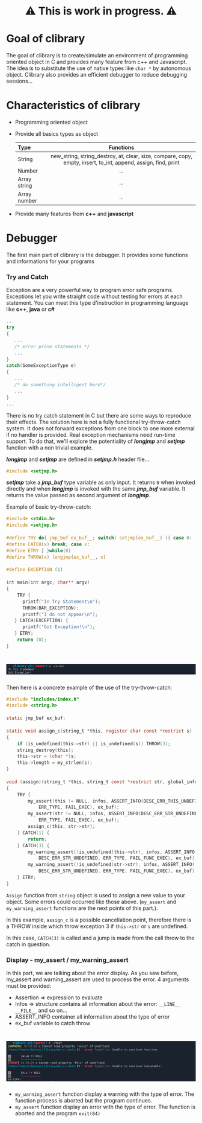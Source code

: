<h1 align="center"><strong>⚠️ This is work in progress. ⚠️</strong></h1>

# Goal of clibrary
The goal of clibrary is to create/simulate an environment of programming oriented object in C and provides many feature from c++ and Javascript.
The idea is to substitute the use of native types like `char *` by autonomous object.
Clibrary also provides an efficient debugger to reduce debugging sessions...

# Characteristics of clibrary

- Programming oriented object
- Provide all basics types as object

    |   Type       |      Functions                 |
    |--------------|:------------------------------:|
    | String       | new_string, string_destroy, at, clear, size, compare, copy, empty, insert, to_int, append, assign, find, print| $1600 |
    | Number       |    ...                         |
    | Array string |    ...                         |
    | Array number |    ...                         |
    
- Provide many features from **c++** and **javascript**

# Debugger

The first main part of clibrary is the debugger. It provides some functions and informations for your programs

### Try and Catch

Exception are a very powerful way to program error safe programs. Exceptions let you write straight code without testing for errors at each statement. You can meet this type d'instruction in programming language like **c++**, **java** or **c#**

```c++
...
try
{
   ...
   /* error prone statements */
   ...
}
catch(SomeExceptionType e)
{
   ...
   /* do something intelligent here*/
   ...
}
...
```
There is no try catch statement in C but there are some ways to reproduce their effects.
The solution here is not a fully functional try-throw-catch system. It does not forward exceptions from one block to one more external if no handler is provided.
Real exception mechanisms need run-time support. To do that, we'll explore the potentiality of ***longjmp*** and ***setjmp*** function with a non trivial example.

***longjmp*** and ***setjmp*** are defined in ***setjmp.h*** header file...
```c
#include <setjmp.h>
```
***setjmp*** take a ***jmp_buf*** type variable as only input. It returns `0` when invoked directly and when ***longjmp*** is invoked with the same ***jmp_buf*** variable. It returns the value passed as second argument of ***longjmp***.

Example of basic try-throw-catch:

```c
#include <stdio.h>
#include <setjmp.h>

#define TRY do{ jmp_buf ex_buf__; switch( setjmp(ex_buf__) ){ case 0:
#define CATCH(x) break; case x:
#define ETRY } }while(0)
#define THROW(x) longjmp(ex_buf__, x)

#define EXCEPTION (1)

int main(int argc, char** argv)
{
    TRY {
      printf("In Try Statement\n");
      THROW(BAR_EXCEPTION);
      printf("I do not appear\n");
   } CATCH(EXCEPTION) {
      printf("Got Exception!\n");
   } ETRY;
    return (0);
}
```

<h1 align="center"><img src="https://github.com/Clement-Muth/clibrary/blob/master/assets/Capture-20210131015639-924x51.png"></h1>

Then here is a concrete example of the use of the try-throw-catch:

```c
#include "includes/index.h"
#include <string.h>

static jmp_buf ex_buf;

static void assign_c(string_t *this, register char const *restrict s)
{
    if (is_undefined(this->str) || is_undefined(s)) THROW(3);
    string_destroy(this);
    this->str = (char *)s;
    this->length = my_strlen(s);
}

void (assign)(string_t *this, string_t const *restrict str, global_info_t infos)
{
    TRY {
        my_assert(this != NULL, infos, ASSERT_INFO(DESC_ERR_THIS_UNDEFINED,
            ERR_TYPE, FAIL_EXEC), ex_buf);
        my_assert(str != NULL, infos, ASSERT_INFO(DESC_ERR_STR_UNDEFINED,
            ERR_TYPE, FAIL_EXEC), ex_buf);
        assign_c(this, str->str);
    } CATCH(1) {
        return;
    } CATCH(3) {
        my_warning_assert(!is_undefined(this->str), infos, ASSERT_INFO(
            DESC_ERR_STR_UNDEFINED, ERR_TYPE, FAIL_FUNC_EXEC), ex_buf);
        my_warning_assert(!is_undefined(str->str), infos, ASSERT_INFO(
            DESC_ERR_STR_UNDEFINED, ERR_TYPE, FAIL_FUNC_EXEC), ex_buf);
    } ETRY;
}
```

`Assign` function from `string` object is used to assign a new value to your object. Some errors could occurred like those above. (`my_assert` and `my_warning_assert` functions are the next points of this part.).

In this example, `assign_c` is a possible cancellation point, therefore there is a THROW inside which throw exception 3 if `this->str` or `s` are undefined.

In this case, `CATCH(3)` is called and a jump is made from the call throw to the catch in question.

### Display - my_assert / my_warning_assert

In this part, we are talking about the error display.
As you saw before, my_assert and warning_assert are used to process the error. 4 arguments must be provided:
- Assertion => expression to evaluate
- Infos => structure contains all information about the error: `__LINE__` `__FILE__` and so on...
- ASSERT_INFO container all information about the type of error
- ex_buf variable to catch throw

<h1 align="center"><img src="https://github.com/Clement-Muth/clibrary/blob/master/assets/Capture-20210131022049-925x195.png"></h1>

- `my_warning_assert` function display a warning with the type of error. The function process is aborted but the program continues.
- `my_assert` function display an error with the type of error. The function is aborted and the program `exit(84)`

